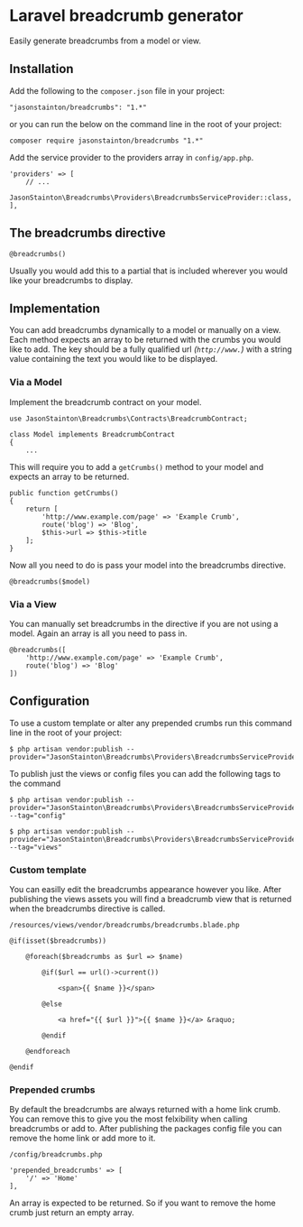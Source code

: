 # Laravel breadcrumb generator

Easily generate breadcrumbs from a model or view.

## Installation

Add the following to the `composer.json` file in your project:

    "jasonstainton/breadcrumbs": "1.*"

or you can run the below on the command line in the root of your project:

    composer require jasonstainton/breadcrumbs "1.*"

Add the service provider to the providers array in `config/app.php`.

	'providers' => [
	    // ...
	    JasonStainton\Breadcrumbs\Providers\BreadcrumbsServiceProvider::class,
	],

## The breadcrumbs directive

	@breadcrumbs()

Usually you would add this to a partial that is included wherever you would like your breadcrumbs to display.

## Implementation

You can add breadcrumbs dynamically to a model or manually on a view. Each method expects an array to be returned with the crumbs you would like to add. The key should be a fully qualified url *(`http://www.`)* with a string value containing the text you would like to be displayed.

### Via a Model

Implement the breadcrumb contract on your model.

	use JasonStainton\Breadcrumbs\Contracts\BreadcrumbContract;

	class Model implements BreadcrumbContract
	{
		...

This will require you to add a `getCrumbs()` method to your model and expects an array to be returned.

	public function getCrumbs()
	{
		return [
			'http://www.example.com/page' => 'Example Crumb',
			route('blog') => 'Blog',
			$this->url => $this->title
		];
	}

Now all you need to do is pass your model into the breadcrumbs directive.

	@breadcrumbs($model)

### Via a View 

You can manually set breadcrumbs in the directive if you are not using a model. Again an array is all you need to pass in.

	@breadcrumbs([
		'http://www.example.com/page' => 'Example Crumb',
		route('blog') => 'Blog'
	])

## Configuration

To use a custom template or alter any prepended crumbs run this command line in the root of your project:

	$ php artisan vendor:publish --provider="JasonStainton\Breadcrumbs\Providers\BreadcrumbsServiceProvider"

To publish just the views or config files you can add the following tags to the command

	$ php artisan vendor:publish --provider="JasonStainton\Breadcrumbs\Providers\BreadcrumbsServiceProvider" --tag="config"

	$ php artisan vendor:publish --provider="JasonStainton\Breadcrumbs\Providers\BreadcrumbsServiceProvider" --tag="views"

### Custom template

You can easilly edit the breadcrumbs appearance however you like. After publishing the views assets you will find a breadcrumb view that is returned when the breadcrumbs directive is called.

	/resources/views/vendor/breadcrumbs/breadcrumbs.blade.php

	@if(isset($breadcrumbs))

		@foreach($breadcrumbs as $url => $name)

			@if($url == url()->current())

				<span>{{ $name }}</span>

			@else

				<a href="{{ $url }}">{{ $name }}</a> &raquo;

			@endif

		@endforeach

	@endif

### Prepended crumbs

By default the breadcrumbs are always returned with a home link crumb. You can remove this to give you the most felxibility when calling breadcrumbs or add to. After publishing the packages config file you can remove the home link or add more to it.

	/config/breadcrumbs.php

	'prepended_breadcrumbs' => [
		'/' => 'Home'
	],

An array is expected to be returned. So if you want to remove the home crumb just return an empty array.
